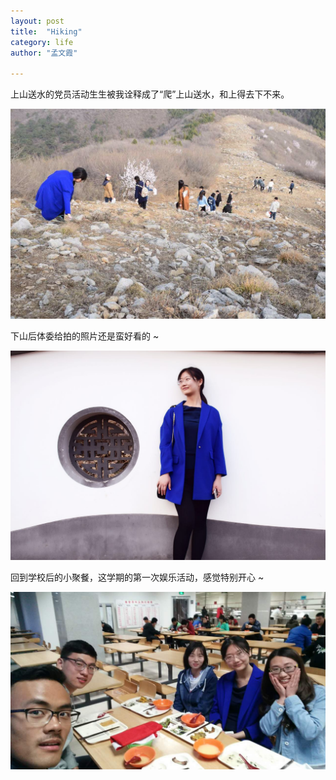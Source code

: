 ```yaml
---
layout: post
title:  "Hiking"
category: life
author: "孟文霞"

---
```

  
上山送水的党员活动生生被我诠释成了“爬”上山送水，和上得去下不来。  
  
![pa](/images/life/2017-3-20/1.jpg)   
  
下山后体委给拍的照片还是蛮好看的 ~  
  
![shan](/images/life/2017-3-20/2.jpg)   
  
回到学校后的小聚餐，这学期的第一次娱乐活动，感觉特别开心 ~  
  
![la](/images/life/2017-3-20/3.jpg)   
